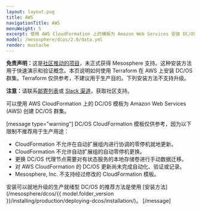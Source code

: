 ```yaml
---
layout: layout.pug
title: AWS
navigationTitle: AWS
menuWeight: 5
excerpt: 使用 AWS CloudFormation 上的模板为 Amazon Web Services 安装 DC/OS 群集
model: /mesosphere/dcos/2.0/data.yml
render: mustache
---
```


<p class="message--warning"><strong>免责声明：</strong>这是<a href="https://github.com/dcos/terraform-dcos/tree/master/aws">社区推动的项目</a>，未正式获得 Mesosphere 支持。这种安装方法用于快速演示和验证概念。本页说明如何使用 Terraform 在 AWS 上安装 DC/OS 群集。Terraform 仅供参考，不建议用于生产目的。下列安装方法不支持升级。</p>

<p class="message--note"><strong>注意：</strong>请联系<a href="https://groups.google.com/a/dcos.io/forum/#!forum/users">邮寄列表</a>或 <a href="http://chat.dcos.io/?_ga=2.226911897.58407594.1533244861-1110201164.1520633201">Slack 渠道</a>，获取社区支持。</p>

可以使用 AWS CloudFormation 上的 DC/OS 模板为 Amazon Web Services (AWS) 创建 DC/OS 群集。

[message type="warning"] DC/OS CloudFormation 模板仅供参考，因为以下限制不推荐用于生产用途：

- CloudFormation 不允许在自动扩展组内进行协调的零停机就地更新。
- CloudFormation 不允许自动扩展组的自动零停机更换。
- 更换 DC/OS 代理节点需要对有状态服务的本地存储卷进行手动数据迁移。
- 对 AWS CloudFormation 的 DC/OS 更新尚未完成自动化、验证或记录。
- Mesosphere, Inc. 不支持经过修改的 CloudFormation 模板。

安装可以就地升级的生产就绪型 DC/OS 的推荐方法是使用 [安装方法](/mesosphere/dcos/{{ model.folder_version }}/installing/production/deploying-dcos/installation/)。
[/message]
